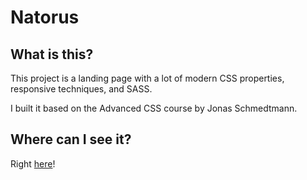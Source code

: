 # Natorus

## What is this?

This project is a landing page with a lot of modern CSS properties, responsive techniques, and SASS.

I built it based on the Advanced CSS course by Jonas Schmedtmann.

## Where can I see it?

Right [here](https://mfigueira.github.io/natours/)!
